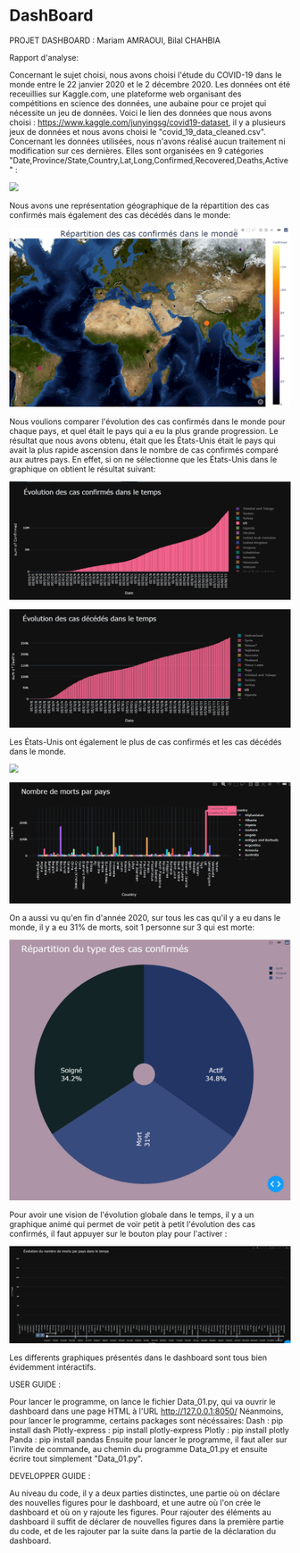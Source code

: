 # DashBoard
PROJET DASHBOARD : Mariam AMRAOUI, Bilal CHAHBIA




Rapport d'analyse:

Concernant le sujet choisi, nous avons choisi l'étude du COVID-19 dans le monde entre le 22 janvier 2020 et le 2 décembre 2020. 
Les données ont été receuillies sur Kaggle.com, une plateforme web organisant des compétitions en science des données, une aubaine pour ce projet qui nécessite un jeu de données.
Voici le lien des données que nous avons choisi : https://www.kaggle.com/junyingsg/covid19-dataset, il y a plusieurs jeux de données et nous avons choisi le 
"covid_19_data_cleaned.csv". Concernant les données utilisées, nous n'avons réalisé aucun traitement ni modification sur ces dernières.
Elles sont organisées en 9 catégories "Date,Province/State,Country,Lat,Long,Confirmed,Recovered,Deaths,Active" :

![](images/données.PNG)


Nous avons une représentation géographique de la répartition des cas confirmés mais également des cas décédés dans le monde:

![](images/carte_repartition_des_cas_confirmes_.PNG)

Nous voulions comparer l'évolution des cas confirmés dans le monde pour chaque pays, et quel était le pays qui a eu la plus grande progression.
Le résultat que nous avons obtenu, était que les États-Unis était le pays qui avait la plus rapide ascension dans le nombre de cas confirmés comparé aux autres pays.
En effet, si on ne sélectionne que les États-Unis dans le graphique on obtient le résultat suivant:

![](images/cas_confirme_USA.PNG)

![](images/Cas_USA_morts.PNG)

Les États-Unis ont également le plus de cas confirmés et les cas décédés dans le monde.

![](images/Nombre_USA_Confirmé.PNG)

![](images/Nombre_USA_Morts.PNG)

On a aussi vu qu'en fin d'année 2020, sur tous les cas qu'il y a eu dans le monde, il y a eu 31% de morts, soit 1 personne sur 3 qui est morte:

![](images/Repartition_covid.PNG)



Pour avoir une vision de l'évolution globale dans le temps, il y a un graphique animé qui permet de voir petit à petit l'évolution des cas confirmés, il faut appuyer sur le bouton play pour l'activer :

![](images/evolution.PNG)


Les differents graphiques présentés dans le dashboard sont tous bien évidemment intéractifs.

USER GUIDE :

Pour lancer le programme, on lance le fichier Data_01.py, qui va ouvrir le dashboard dans une page HTML à l'URL http://127.0.0.1:8050/
Néanmoins, pour lancer le programme, certains packages sont nécéssaires:
Dash : pip install dash
Plotly-express : pip install plotly-express
Plotly : pip install plotly
Panda : pip install pandas
Ensuite pour lancer le programme, il faut aller sur l'invite de commande, au chemin du programme Data_01.py et ensuite écrire tout simplement "Data_01.py".



DEVELOPPER GUIDE :

Au niveau du code, il y a deux parties distinctes, une partie où on déclare des nouvelles figures pour le dashboard, et une autre où l'on crée le dashboard et où on y rajoute les figures.
Pour rajouter des éléments au dashboard il suffit de déclarer de nouvelles figures dans la première partie du code, et de les 
rajouter par la suite dans la partie de la déclaration du dashboard.
